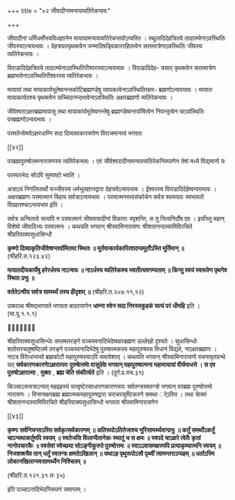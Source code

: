 +++
title = "०२ जीवादीनामन्वयव्यतिरेकभावः"

+++

जीवादीनां धर्मिधर्मोभयविधज्ञानेन मायायामन्वयव्यतिरेकभावोऽप्यस्ति । स्थूलादिदेहत्रितये तादात्म्येनाऽवस्थितिः जीवस्याऽन्वयभावः । देहत्रयात्पृथक्त्वेन जन्मादिषड्विकाररहितत्वेन सत्तामात्रेणाऽवस्थितिः जीवस्य व्यतिरेकभावः ।

विराडादिदेहत्रितये तादात्म्येनाऽवस्थितिरीश्वरस्याऽन्वयभावः । विराडादिदेह- त्रयात् पृथक्त्वेन सत्तामात्रेण ब्रह्मभावेनाऽवस्थितिरीश्वरस्य व्यतिरेकभावः ।

मायायां तथा मायाकार्यभूतेष्वनन्तकोटिब्रह्माण्डेषु व्यापकत्वेनाऽवस्थितिरक्षर- ब्रह्मणोऽन्वयभावः । मायातः मायाकार्यतश्च पृथक्त्वेन सच्चिदानन्दभावेनाऽवस्थितिः अक्षरब्रह्मणो व्यतिरेकभावः ।

जीवेश्वराऽक्षरब्रह्ममायासु तथा मायाकार्यभूतेष्वनन्तेषु ब्रह्माण्डेष्वन्तर्यामित्वेन नियन्तृत्वेन चाऽवस्थितिः परब्रह्मणोऽन्वयभावः ।

परमतेजोमयेऽक्षरधाम्नि सदा दिव्यसाकाररूपेण विराजमानत्वं भगवतः



[[४२]]

परब्रह्मपुरुषोत्तमनारायणस्य व्यतिरेकभावः । एवं जीवेश्वरादीनामन्वयव्यतिरेकनिरूपणेन तेषां मध्ये विद्यमानो यः

परस्परभेदः सोऽपि सुस्पष्टो भवति ।

अत्राऽयं निगलितार्थो यज्जीवस्य धर्मभूतज्ञानद्वारा देहत्रयेऽन्वयभावः । ईश्वरस्य विराडादिदेहेष्वन्वयभावः । अक्षरब्रह्मणः परमात्मानं विहाय सर्वत्राऽन्वयभावः । परमात्मनस्त्वसंकोचेन सर्वत्र स्वरूपतः स्वभावतो विग्रहतश्चाऽन्वयभाव इति ।

सर्वत्र अन्वितत्वे सत्यपि न परमात्मानं जीवमायादीनां विकाराः स्पृशन्ति, स तु नित्यनिर्दोष एव । इयाँस्तु महान् विशेषो जीवादिभ्यः परमात्मनः । कथयति भगवान् श्रीस्वामिनारायणः श्रीशतानन्दस्वामिविरचिते श्रीहरिवाक्यसुधासिन्धौ

**कृष्णो दिव्याकृतिजीवेष्वन्तर्यामितया स्थितः ॥  मूर्तवत्कार्यकारित्वादप्यमूर्तोऽस्ति मूर्तिमान् ॥** (श्रीहरि.त.१२३.४२)

**मायातदीयकार्येषु हरेरर्धस्य नाऽन्वयः ॥  नाऽर्धस्य व्यतिरेकश्च भवतीत्यवगम्यताम् ॥ किन्तु स्वयं स्वरूपेण पृथगेव स्थितः प्रभुः ॥** 

**वर्ततेऽन्वीय सर्वत्र सामर्थ्यं तस्य हीदृशम् ॥** (श्रीहरि.त.२०७.११,१२)

उक्तञ्च श्रीमद्भागवते भगवता बादरायणेन **धाम्ना स्वेन सदा निरस्तकुहकं सत्यं परं धीमहि** इति । (भा.पु.१.१.१)



श्रीहरिवाक्यसुधासिन्धाेः सप्तमतरङ्गे पञ्चस्वनादिभेदेष्वक्षरब्रह्मण उल्लेखो दृश्यते । सुधासिन्धोः शतोत्तरचतुष्षष्टितमे तरङ्गे पञ्चस्वनादिभेदेषु पुरुषात्मकस्य महापुरुषस्य विधानं विद्यते, नाऽक्षरब्रह्मणः । नाऽत्र विराेधाभासो ब्रह्मकोटौ महापुरुषस्याऽपि समावेशात् । कथयति भगवान् श्रीस्वामिनारायणो वचनामृतग्रन्थे यत् **सर्वकारणकारणाेऽक्षरात्परः पुरुषाेत्तमाे वासुदेवाे भगवान् महापुरुषात्मना महामायायां वीर्यमाधत्ते । स एव पुरुषोऽक्षरात्मा** ,  **मुक्तः** ,  **ब्रह्म चेति संकीर्त्यते** इति । (दुर्ग.प्र.वच.३१)

किञ्चाऽस्त्यत्राऽन्यत् महद्रहस्यं यत्सृष्टेरसाधारणकारणरूपः सर्वतन्त्रस्वतन्त्रो भगवान् परब्रह्म पुरुषोत्तमो नारायणः । विनाप्यक्षरब्रह्म ब्रह्मात्मकमहापुरुषद्वारा चराचरसृष्टिकरणे समथा र्ेऽस्ति । तथा चाेक्तं श्रीशतानन्दस्वामिविरचिते श्रीहरिवाक्यसुधासिन्धौ भगवता श्रीस्वामिनारायणेन

[[४३]]

**कृष्णः सर्वनियन्ताऽस्ति सर्वकृत्सर्वकारणम् ॥  अतिरूपोऽतितेजाश्च भूरिसामर्थ्यवान्प्रभुः ॥ कर्तुं समर्थोऽकर्तुं चाऽन्यथाकर्तुमपि स्वयम् ॥  स्वतेजसि विलाप्यैतानेकः स्थातुं च स क्षमः ॥ स्वपदे चाऽक्षरे त्वेतैः कृतां नानोपचारकैः ॥  स्वसेवां स्वेच्छया सोऽङ्गीकुरुते पुरुषोत्तमः ॥ स्वाऽऽवासमक्षरमपि प्रत्याकृष्यात्मनि स्वयम् ॥  निजशक्त्यैव तान् धर्तुं स्वतन्त्रः क्षमतेऽखिलान् ॥ यथाऽह पृथुरूपोऽसौ पृथ्वीं त्वामन्तराऽप्यहम् ॥  धर्ताऽस्मि लोकानखिलान्स्वसामर्थ्येन निश्चितम् ॥** 

(श्रीहरि.त.१२१.३१ तः ३५)

इति पञ्चाऽनादिभेदनिरूपणं समाप्तम् ।
